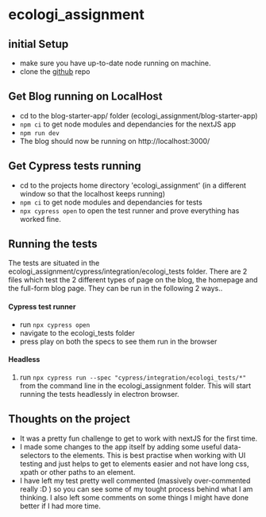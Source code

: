 # ecologi_assignment

## initial Setup
- make sure you have up-to-date node running on machine.
- clone the [github](https://github.com/K3ithHack3tt/ecologi_assignment) repo

## Get Blog running on LocalHost
- cd to the blog-starter-app/ folder (ecologi_assignment/blog-starter-app)
- `npm ci` to get node modules and dependancies for the nextJS app
- `npm run dev`
- The blog should now be running on http://localhost:3000/

## Get Cypress tests running
- cd to the projects home directory 'ecologi_assignment' (in a different window so that the localhost keeps running)
- `npm ci` to get node modules and dependancies for tests
- `npx cypress open` to open the test runner and prove everything has worked fine.

## Running the tests
The tests are situated in the ecologi_assignment/cypress/integration/ecologi_tests folder. There are 2 files which test the 2 different types of page on the blog, the homepage and the full-form blog page.
They can be run in the following 2 ways..

#### Cypress test runner
- run `npx cypress open`
- navigate to the ecologi_tests folder
- press play on both the specs to see them run in the browser

#### Headless
1. run `npx cypress run --spec "cypress/integration/ecologi_tests/*"` from the command line in the ecologi_assignment folder. 
This will start running the tests headlessly in electron browser.


## Thoughts on the project
- It was a pretty fun challenge to get to work with nextJS for the first time.
- I made some changes to the app itself by adding some useful data-selectors to the elements. This is best practise when working with UI testing and just helps to get to elements easier and not have long css, xpath or other paths to an element.
- I have left my test pretty well commented (massively over-commented really :D ) so you can see some of my tought process behind what I am thinking. I also left some comments on some things I might have done better if I had more time.
